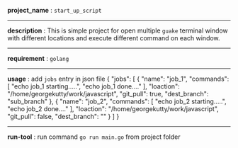 **project_name** : `start_up_script`
***
**description** : This is simple project for open multiple `guake` terminal window with different locations and execute different command on each window.
***
**requirement** : `golang`
***
**usage** : add `jobs` entry in json file
      {
          "jobs": [
              {
                  "name": "job_1",
                  "commands": [
                      "echo job_1 starting.....",
                      "echo job_1 done...."
                  ],
                  "loaction": "/home/georgekutty/work/javascript",
                  "git_pull": true,
                  "dest_branch": "sub_branch"
              },
              {
                  "name": "job_2",
                  "commands": [
                      "echo job_2 starting.....",
                      "echo job_2 done...."
                  ],
                  "loaction": "/home/georgekutty/work/javascript",
                  "git_pull": false,
                  "dest_branch": ""
              }
          ]
      }
***
**run-tool** : run command `go run main.go` from project folder
